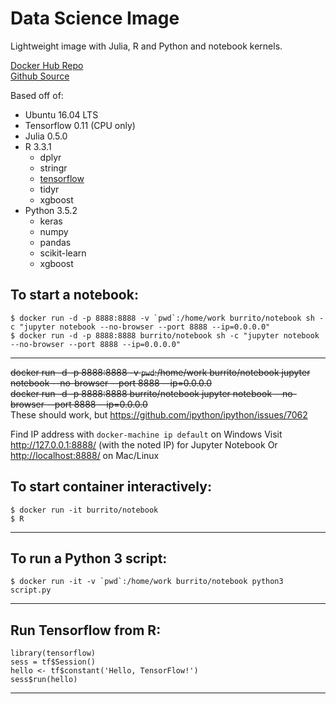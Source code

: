 Data Science Image
=====
Lightweight image with Julia, R and Python and notebook kernels.

[Docker Hub Repo](https://hub.docker.com/r/burrito/notebook/)  
[Github Source](https://github.com/ajay-d/docker-notebook)

Based off of:
* Ubuntu 16.04 LTS
* Tensorflow 0.11 (CPU only)
* Julia 0.5.0
* R 3.3.1
   * dplyr 
   * stringr
   * [tensorflow](https://github.com/rstudio/tensorflow)
   * tidyr
   * xgboost
* Python 3.5.2
   * keras
   * numpy
   * pandas
   * scikit-learn
   * xgboost

To start a notebook:
-----
```
$ docker run -d -p 8888:8888 -v `pwd`:/home/work burrito/notebook sh -c "jupyter notebook --no-browser --port 8888 --ip=0.0.0.0"
$ docker run -d -p 8888:8888 burrito/notebook sh -c "jupyter notebook --no-browser --port 8888 --ip=0.0.0.0"
```
---
~~docker run -d -p 8888:8888 -v `pwd`:/home/work burrito/notebook jupyter notebook --no-browser --port 8888 --ip=0.0.0.0~~  
~~docker run -d -p 8888:8888 burrito/notebook jupyter notebook --no-browser --port 8888 --ip=0.0.0.0~~  
These should work, but <https://github.com/ipython/ipython/issues/7062>

Find IP address with `docker-machine ip default` on Windows
Visit <http://127.0.0.1:8888/> (with the noted IP) for Jupyter Notebook
Or <http://localhost:8888/> on Mac/Linux

To start container interactively:
-----
```
$ docker run -it burrito/notebook
$ R
```
---
To run a Python 3 script:
-----
```
$ docker run -it -v `pwd`:/home/work burrito/notebook python3 script.py
```
---
Run Tensorflow from R:
-----
```
library(tensorflow)
sess = tf$Session()
hello <- tf$constant('Hello, TensorFlow!')
sess$run(hello)
```
---
